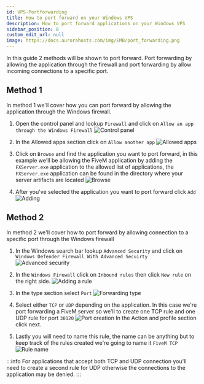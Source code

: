 ```yaml
---
id: VPS-Portforwarding
title: How to port forward on your Windows VPS 
description: How to port forward applications on your Windows VPS
sidebar_position: 8
custom_edit_url: null
image: https://docs.aurorahosts.com/img/EMB/port_forwarding.png
---
```


In this guide 2 methods will be shown to port forward. Port forwarding by allowing the application through the firewall and port forwarding by allow incoming connections to a specific port.

## Method 1
In method 1 we'll cover how you can port forward by allowing the application through the Windows firewall.

1. Open the control panel and lookup `Firewall` and click on `Allow an app through the Windows Firewall`
![Control panel](../../images/VPS/Port_forwarding/1_Controlpanel.png)

2. In the Allowed apps section click on `Allow another app` 
![Allowed apps](../../images/VPS/Port_forwarding/2_Allowedapps.png)

3. Click on `Browse` and find the application you want to port forward, in this example we'll be allowing the FiveM application by adding the `FXServer.exe` application to the allowed list of applications, the `FXServer.exe` application can be found in the directory where your server artifacts are located
![Browse](../../images/VPS/Port_forwarding/3_Browse.png)

4. After you've selected the application you want to port forward click `Add`
![Adding](../../images/VPS/Port_forwarding/4_Adding.png)

## Method 2
In method 2 we'll cover how to port forward by allowing connection to a specific port through the Windows firewall

1. In the Windows search bar lookup `Advanced Security` and click on `Windows Defender Firewall With Advanced Secuirty`
![Advanced security](../../images/VPS/Port_forwarding/5_Advancedsecurity.png)

2. In the `Windows Firewall` click on `Inbound rules` then click `New rule` on the right side.
![Adding a rule](../../images/VPS/Port_forwarding/6_Addrule.png)

3. In the type section select `Port`
![Forwarding type](../../images/VPS/Port_forwarding/7_ruletype.png)

4. Select either `TCP` or `UDP` depending on the application. In this case we're port forwarding a FiveM server so we'll to create one TCP rule and one UDP rule for port `30120`
![Port creation](../../images/VPS/Port_forwarding/8_newport.png)
In the Action and profile section click next.

5. Lastly you will need to name this rule, the name can be anything but to keep track of the rules created we're going to name it `FiveM TCP`
![Rule name](../../images/VPS/Port_forwarding/9_rulename.png)

:::info
For applications that accept both TCP and UDP connection you'll need to create a second rule for UDP otherwise the connections to the application may be denied.
:::